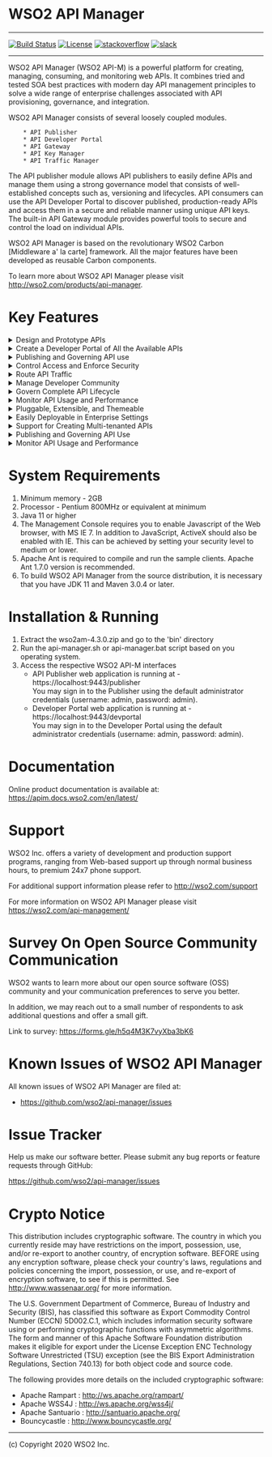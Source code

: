 # WSO2 API Manager
        

---


[![Build Status](https://wso2.org/jenkins/job/products/job/product-apim/badge/icon)](https://wso2.org/jenkins/job/products/job/product-apim/)
[![License](https://img.shields.io/badge/License-Apache%202.0-blue.svg)](https://opensource.org/licenses/Apache-2.0)
[![stackoverflow](https://img.shields.io/badge/stackoverflow-wso2am-orange)](https://stackoverflow.com/tags/wso2-am/)
[![slack](https://img.shields.io/badge/slack-wso2--apim-blueviolet)](https://join.slack.com/t/wso2-apim/shared_invite/enQtNzEzMzk5Njc5MzM0LTgwODI3NmQ1MjI0ZDQyMGNmZGI4ZjdkZmI1ZWZmMjNkY2E0NmY3ZmExYjkxYThjNzNkOTU2NWJmYzM4YzZiOWU?src=sidebar)

---

WSO2 API Manager (WSO2 API-M) is a powerful platform for creating, managing, consuming, and
monitoring web APIs. It combines tried and tested SOA best practices with modern
day API management principles to solve a wide range of enterprise challenges
associated with API provisioning, governance, and integration.

WSO2 API Manager consists of several loosely coupled modules.

        * API Publisher
        * API Developer Portal
        * API Gateway
        * API Key Manager
        * API Traffic Manager


The API publisher module allows API publishers to easily define APIs and manage them
using a strong governance model that consists of well-established concepts such as,
versioning and lifecycles. API consumers can use the API Developer Portal to discover
published, production-ready APIs and access them in a secure and reliable manner
using unique API keys.  The built-in API Gateway module provides powerful tools to
secure and control the load on individual APIs.

WSO2 API Manager is based on the revolutionary WSO2 Carbon [Middleware a' la carte]
framework. All the major features have been developed as reusable Carbon
components.

To learn more about WSO2 API Manager please visit http://wso2.com/products/api-manager.

Key Features
=============
<details>
<summary>Design and Prototype APIs</summary>
        
    - Design APIs, gather developer's feedback before implementing (API First Design).
    - Design can be done from the publishing interface or by importing an existing Swagger definition.
    - Deploy a prototyped API, provide early access to APIs, and get early feedback.
    - Mock API implementation using Javascript.
    - Support publishing SOAP, REST, JSON, and XML style services as XML. 
</details> 

    
<details>
<summary>Create a Developer Portal of All the Available APIs</summary>
        
    - Graphical experience similar to Android Marketplace or Apple App Store.
    - Browse APIs by provider, tags, or name.
    - Self-registration to developer community to subscribe to APIs.
    - Subscribe to APIs and manage subscriptions on per-application basis.
    - Subscriptions can be at different service tiers based on the expected usage levels.
    - Role based access to API Developer Portal, which helps to manage public and private APIs.
    - Manage subscriptions per-developer.
    - Browse API documentation, download helpers for easy consumption.
    - Comment on and rate APIs.
    - Forum for discussing API usage issues (Available soon in a future version).
    - Try APIs directly on the Developer Portal.
    - Internationalization (i18n) support. 
</details>
    
<details>
<summary>Publishing and Governing API use</summary>
        
    - Publish APIs to external consumers and partners, as well as internal users.
    - Supports publishing multiple protocols including SOAP, REST, JSON, and XML style services as APIs.
    - Manage API versions and deployment status by version.
    - Govern the API lifecycle (publish, deprecate, retire).
    - Attach documentation (files, external URLs) to APIs.
    - Provision and Manage API keys.
    - Track consumers per API.
    - One-click deployment to API Gateway for immediate publishing.
</details>
        
<details>
<summary>Control Access and Enforce Security</summary>
        
    - Apply Security policies to APIs (authentication and authorization).
    - Rely on OAuth2 standard for API access (implicit, authorization code, client, SAML, IWA Grant type).
    - Restrict API access tokens to domains/IPs.
    - Block a subscription and restrict a complete application.
    - Associate API available to system defined service tiers.
    - Leverage XACML for entitlements management and fine grained authorization.
    - Configure Single Sign-On (SSO) using SAML 2.0 for easy integration with existing web apps.
    - Powered by WSO2 Enterprise Service Bus (WSO2 ESB).
</details>
        
<details>
<summary>Route API Traffic</summary>
        
    - Supports API authentication with OAuth2.
    - Extremely high performance pass-through message routing with sub-millisecond latency.
    - Enforce rate limiting and throttling policies for APIs by consumer.
    - Horizontally scalable with easy deployment into cluster using proven routing infrastructure.
    - Scales to millions of developers/users.
    - Capture all statistics and push to pluggable analytics system.
    - Configure API routing policies with capabilities of WSO2 Enterprise Service Bus.
    - Powered by WSO2 Enterprise Service Bus.            
</details>
        
<details>
<summary>Manage Developer Community</summary>
        
    - Self-sign up for API consumption.
    - Manage user account including resetting password.
    - Developer interaction with APIs via comments and ratings.
    - Support for developer communication via forums (Available soon in a future version).
    - Powered by WSO2 Identity Server (WSO2 IS).
</details>
        
<details>
<summary>Govern Complete API Lifecycle</summary>  
        
    - Manage API lifecycle from cradle to grave: create, publish, block, deprecate, and retire.
    - Publish both production and sandbox keys for APIs to enable easy developer testing.
    - Publish APIs to partner networks such as ProgrammableWeb (Available soon in a future version).
    - Powered by WSO2 Governance Registry (WSO2 G-Reg).
</details>
        
<details>
<summary>Monitor API Usage and Performance</summary>
        
    - All API usage published to pluggable analytics framework.
    - Out-of-the-box support for the WSO2 Analytics Platform and Google Analytics.
    - View metrics by user, API, and more.
    - Customized reporting via plugging reporting engines.
    - Monitor SLA compliance.
    - Powered by WSO2 Data Analytics Server (WSO2 DAS).      
</details>
    
<details>
<summary>Pluggable, Extensible, and Themeable</summary>  
        
    - All components are highly customizable through styling, theming, and open source code.
    - Developer Portal implemented with React.
    - Pluggable to third-party analytics systems and billing systems (Available soon in a future version).
    - Pluggable to existing user stores including JDBC and LDAP.
    - Components usable separately. 
    - Developer Portal can be used to front APIs that are routed through third-party gateways such as, Intel Expressway Service Gateway.
    - Support for Single Sign On (SSO) using SAML 2.0 for easy integration with existing web apps.
</details>

<details>
<summary>Easily Deployable in Enterprise Settings</summary>
        
    - Role based access control (RBAC) for managing users and their authorization levels.
    - Developer Portal can be deployed in DMZ for external access with the Publisher inside the firewall for private control.
    - Different user stores for developer focused Developer Portal and internal operations in the publisher.
    - Integrates with enterprise identity systems including LDAP and Microsoft Active Directory.
    - Gateway can be deployed in DMZ with controlled access to WSO2 Identity Server (for authentication/authorization) and governance database behind a firewall.
</details>

<details>
<summary>Support for Creating Multi-tenanted APIs</summary>  
        
    - Run a single instance and provide API Management to multiple customers.
    - Share APIs between different departments in a large enterprise.
</details>
 
<details>
<summary>Publishing and Governing API Use</summary> 
        
    - Document an API using Swagger.
    - Restrict API access tokens to domains/IPs.
    - Ability to block a subscription and restricting a complete application.
    - Ability to revoke access tokens.
    - Separate validity period configuration for application access token.
    - OAuth2 authorization code grant type support.
    - Configuring execution point of mediation extensions.
</details>
 
<details>
<summary>Monitor API Usage and Performance</summary>
        
    - Improved dashboard for monitoring usage statistics (Filtering data for a date range, More visually appealing widgets).   
    
</details>    
    

System Requirements
==================================

1. Minimum memory - 2GB
2. Processor      - Pentium 800MHz or equivalent at minimum
3. Java 11 or higher
4. The Management Console requires you to enable Javascript of the Web browser,
   with MS IE 7. In addition to JavaScript, ActiveX should also be enabled
   with IE. This can be achieved by setting your security level to
   medium or lower.
5. Apache Ant is required to compile and run the sample clients. Apache Ant 1.7.0
   version is recommended.
6. To build WSO2 API Manager from the source distribution, it is necessary that you have
   JDK 11 and Maven 3.0.4 or later.

Installation & Running
==================================

1. Extract the wso2am-4.3.0.zip and go to the 'bin' directory
2. Run the api-manager.sh or api-manager.bat script based on you operating system.
3. Access the respective WSO2 API-M interfaces
    * API Publisher web application is running at - https://localhost:9443/publisher \
  You may sign in to the Publisher using the default administrator credentials (username: admin, password: admin).
    * Developer Portal web application is running at - https://localhost:9443/devportal \
  You may sign in to the Developer Portal using the default administrator credentials (username: admin, password: admin).

Documentation
==============

Online product documentation is available at:
        https://apim.docs.wso2.com/en/latest/

Support
==================================

WSO2 Inc. offers a variety of development and production support
programs, ranging from Web-based support up through normal business
hours, to premium 24x7 phone support.

For additional support information please refer to http://wso2.com/support

For more information on WSO2 API Manager please visit https://wso2.com/api-management/

Survey On Open Source Community Communication
==================================

WSO2 wants to learn more about our open source software (OSS) community and your communication preferences to serve you better.

In addition, we may reach out to a small number of respondents to ask additional questions and offer a small gift.

Link to survey: https://forms.gle/h5q4M3K7vyXba3bK6


Known Issues of WSO2 API Manager
==================================

All known issues of WSO2 API Manager are filed at:
   
* https://github.com/wso2/api-manager/issues

Issue Tracker
==================================

Help us make our software better. Please submit any bug reports or feature
requests through GitHub:

   https://github.com/wso2/api-manager/issues


Crypto Notice
==================================

   This distribution includes cryptographic software.  The country in
   which you currently reside may have restrictions on the import,
   possession, use, and/or re-export to another country, of
   encryption software.  BEFORE using any encryption software, please
   check your country's laws, regulations and policies concerning the
   import, possession, or use, and re-export of encryption software, to
   see if this is permitted.  See <http://www.wassenaar.org/> for more
   information.

   The U.S. Government Department of Commerce, Bureau of Industry and
   Security (BIS), has classified this software as Export Commodity
   Control Number (ECCN) 5D002.C.1, which includes information security
   software using or performing cryptographic functions with asymmetric
   algorithms.  The form and manner of this Apache Software Foundation
   distribution makes it eligible for export under the License Exception
   ENC Technology Software Unrestricted (TSU) exception (see the BIS
   Export Administration Regulations, Section 740.13) for both object
   code and source code.

   The following provides more details on the included cryptographic
   software:

* Apache Rampart   : http://ws.apache.org/rampart/
* Apache WSS4J     : http://ws.apache.org/wss4j/
* Apache Santuario : http://santuario.apache.org/
* Bouncycastle     : http://www.bouncycastle.org/

--------------------------------------------------------------------------------
(c) Copyright 2020 WSO2 Inc.
